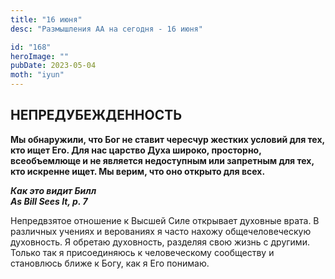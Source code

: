 ```yaml
---
title: "16 июня"
desc: "Размышления АА на сегодня - 16 июня"

id: "168"
heroImage: ""
pubDate: 2023-05-04
moth: "iyun"
---
```


## НЕПРЕДУБЕЖДЕННОСТЬ

**Мы обнаружили, что Бог не ставит чересчур жестких условий для тех, кто ищет
Его. Для нас царство Духа широко, просторно, всеобъемлюще и не является
недоступным или запретным для тех, кто искренне ищет. Мы верим, что оно
открыто для всех.**

**_Как это видит Билл  
As Bill Sees It, p. 7_**

Непредвзятое отношение к Высшей Силе открывает духовные врата. В различных
учениях и верованиях я часто нахожу общечеловеческую духовность. Я обретаю
духовность, разделяя свою жизнь с другими. Только так я присоединяюсь к
человеческому сообществу и становлюсь ближе к Богу, как я Его понимаю.
